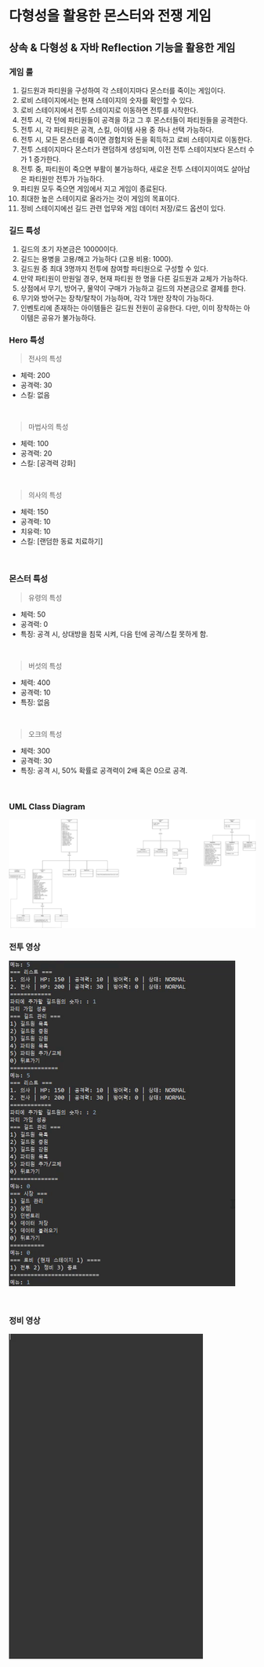 # 다형성을 활용한 몬스터와 전쟁 게임

## 상속 & 다형성 & 자바 Reflection 기능을 활용한 게임

### 게임 룰

1. 길드원과 파티원을 구성하여 각 스테이지마다 몬스터를 죽이는 게임이다. </br>
2. 로비 스테이지에서는 현재 스테이지의 숫자를 확인할 수 있다. </br>
3. 로비 스테이지에서 전투 스테이지로 이동하면 전투를 시작한다. </br>
4. 전투 시, 각 턴에 파티원들이 공격을 하고 그 후 몬스터들이 파티원들을 공격한다. </br>
3. 전투 시, 각 파티원은 공격, 스킬, 아이템 사용 중 하나 선택  가능하다.</br>
4. 전투 시, 모든 몬스터를 죽이면 경험치와 돈을 획득하고 로비 스테이지로 이동한다.</br>
5. 전투 스테이지마다 몬스터가 랜덤하게 생성되며, 이전 전투 스테이지보다 몬스터 수가 1 증가한다. </br>
4. 전투 중, 파티원이 죽으면 부활이 불가능하다, 새로운 전투 스테이지이여도 살아남은 파티원만 전투가 가능하다.</br>
5. 파티원 모두 죽으면 게임에서 지고 게임이 종료된다.</br>
6. 최대한 높은 스테이지로 올라가는 것이 게임의 목표이다.</br>
7. 정비 스테이지에선 길드 관련 업무와 게임 데이터 저장/로드 옵션이 있다.

### 길드 특성
1. 길드의 초기 자본금은 10000이다.</br>
2. 길드는 용병을 고용/해고 가능하다 (고용 비용: 1000).</br>
3. 길드원 중 최대 3명까지 전투에 참여할 파티원으로 구성할 수 있다.</br>
4. 만약 파티원이 만원일 경우, 현재 파티원 한 명을 다른 길드원과 교체가 가능하다. </br>
5. 상점에서 무기, 방어구, 물약이 구매가 가능하고 길드의 자본금으로 결제를 한다.<br/>
5. 무기와 방어구는 장착/탈착이 가능하며, 각각 1개만 장착이 가능하다.</br>
6. 인벤토리에 존재하는 아이템들은 길드원 전원이 공유한다. 다만, 이미 장착하는 아이템은 공유가 불가능하다.</br>


### Hero 특성

> 전사의 특성
- 체력: 200</br>
- 공격력: 30</br>
- 스킬: 없음</br>
</br>

> 마법사의 특성
- 체력: 100</br>
- 공격력: 20</br>
- 스킬: [공격력 강화]</br>
</br>

> 의사의 특성
- 체력: 150</br>
- 공격력: 10</br>
- 치유력: 10</br>
- 스킬: [랜덤한 동료 치료하기]</br>
</br>

### 몬스터 특성

> 유령의 특성
- 체력: 50</br>
- 공격력: 0</br>
- 특징: 공격 시, 상대방을 침묵 시켜, 다음 턴에 공격/스킬 못하게 함.</br>
</br>

> 버섯의 특성
- 체력: 400</br>
- 공격력: 10</br>
- 특징: 없음</br>
</br>

> 오크의 특성
- 체력: 300</br>
- 공격력: 30</br>
- 특징: 공격 시, 50% 확률로 공격력이 2배 혹은 0으로 공격.</br>
</br>

### UML Class Diagram
<img src="https://github.com/typoscript/polyGame/blob/main/images/class_diagram.jpg" />

</br>

### 전투 영상
![a](https://github.com/typoscript/polyGame/blob/main/images/battle.gif)

</br>

### 정비 영상
![a](https://github.com/typoscript/polyGame/blob/main/images/market.gif)
